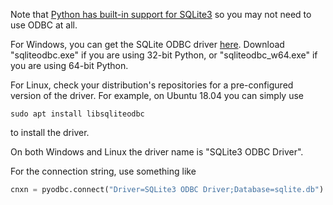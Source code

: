 Note that [Python has built-in support for SQLite3](https://docs.python.org/3/library/sqlite3.html) so you may not need to use ODBC at all.

For Windows, you can get the SQLite ODBC driver [here](http://www.ch-werner.de/sqliteodbc/). Download "sqliteodbc.exe" if you are using 32-bit Python, or "sqliteodbc_w64.exe" if you are using 64-bit Python.

For Linux, check your distribution's repositories for a pre-configured version of the driver. For example, on Ubuntu 18.04 you can simply use

```
sudo apt install libsqliteodbc
```

to install the driver.

On both Windows and Linux the driver name is "SQLite3 ODBC Driver".

For the connection string, use something like

```python
cnxn = pyodbc.connect("Driver=SQLite3 ODBC Driver;Database=sqlite.db")
```